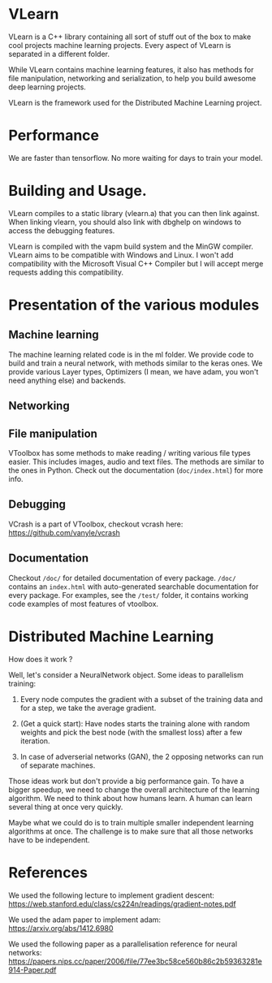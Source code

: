 # VLearn

VLearn is a C++ library containing all sort of stuff out of the box to make cool projects machine learning projects.
Every aspect of VLearn is separated in a different folder.

While VLearn contains machine learning features, it also has methods for file manipulation, networking and serialization,
to help you build awesome deep learning projects.


VLearn is the framework used for the Distributed Machine Learning project.

# Performance

We are faster than tensorflow. No more waiting for days to train your model.

# Building and Usage.

VLearn compiles to a static library (vlearn.a) that you can then link against.
When linking vlearn, you should also link with dbghelp on windows to access the debugging features.

VLearn is compiled with the vapm build system and the MinGW compiler. VLearn aims to be compatible with Windows and Linux.
I won't add compatibility with the Microsoft Visual C++ Compiler but I will accept merge requests adding this compatibility.

# Presentation of the various modules

## Machine learning

The machine learning related code is in the ml folder.
We provide code to build and train a neural network, with methods similar to the keras ones.
We provide various Layer types, Optimizers (I mean, we have adam, you won't need anything else) and backends.

## Networking

## File manipulation

VToolbox has some methods to make reading / writing various file types easier.
This includes images, audio and text files.
The methods are similar to the ones in Python.
Check out the documentation (`doc/index.html`) for more info.

## Debugging

VCrash is a part of VToolbox, checkout vcrash here: https://github.com/vanyle/vcrash

## Documentation

Checkout `/doc/` for detailed documentation of every package.
`/doc/` contains an `index.html` with auto-generated searchable documentation for every package.
For examples, see the `/test/` folder, it contains working code examples of most features of vtoolbox.

# Distributed Machine Learning

How does it work ?

Well, let's consider a NeuralNetwork object.
Some ideas to parallelism training:

1. Every node computes the gradient with a subset of the training data and for a step,
we take the average gradient.

2. (Get a quick start): Have nodes starts the training alone with random
weights and pick the best node (with the smallest loss) after a few iteration.

3. In case of adverserial networks (GAN), the 2 opposing networks can run of separate machines.

Those ideas work but don't provide a big performance gain. To have a bigger speedup, we need to change the
overall architecture of the learning algorithm.
We need to think about how humans learn. A human can learn several thing at once very quickly.

Maybe what we could do is to train multiple smaller independent learning algorithms at once.
The challenge is to make sure that all those networks have to be independent.

# References

We used the following lecture to implement gradient descent:
https://web.stanford.edu/class/cs224n/readings/gradient-notes.pdf

We used the adam paper to implement adam:
https://arxiv.org/abs/1412.6980

We used the following paper as a parallelisation reference for neural networks:
https://papers.nips.cc/paper/2006/file/77ee3bc58ce560b86c2b59363281e914-Paper.pdf